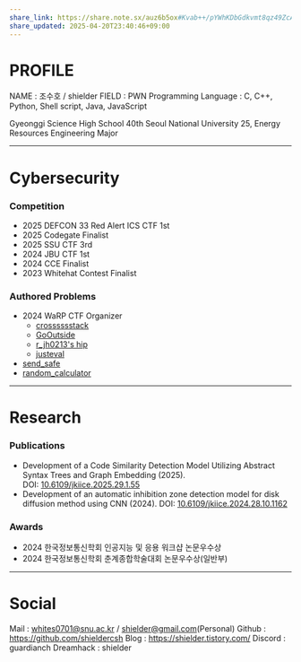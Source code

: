 ```yaml
---
share_link: https://share.note.sx/auz6b5ox#Kvab++/pYWhKDbGdkvmt8qz49ZcAkYvcP5W8JrnNULY
share_updated: 2025-04-20T23:40:46+09:00
---
```

# PROFILE

NAME : 조수호 / shielder
FIELD : PWN
Programming Language : C, C++, Python, Shell script, Java, JavaScript 

Gyeonggi Science High School 40th
Seoul National University 25, Energy Resources Engineering Major

---
# Cybersecurity

### Competition

- 2025 DEFCON 33 Red Alert ICS CTF 1st
- 2025 Codegate Finalist
- 2025 SSU CTF 3rd
- 2024 JBU CTF 1st
- 2024 CCE Finalist
- 2023 Whitehat Contest Finalist

### Authored Problems

- 2024 WaRP CTF Organizer
	- [crosssssstack](https://dreamhack.io/wargame/challenges/1727)
	- [GoOutside](https://dreamhack.io/wargame/challenges/1729)
	- [r_jh0213's hip](https://dreamhack.io/wargame/challenges/1730)
	- [justeval](https://dreamhack.io/wargame/challenges/1732)
- [send_safe](https://dreamhack.io/wargame/challenges/1174)
- [random_calculator](https://dreamhack.io/wargame/challenges/1408)

---
# Research

### Publications

- Development of a Code Similarity Detection Model Utilizing Abstract Syntax Trees and Graph Embedding (2025). DOI: [10.6109/jkiice.2025.29.1.55](https://doi.org/10.6109/jkiice.2025.29.1.55)
- Development of an automatic inhibition zone detection model for disk diffusion method using CNN (2024). DOI: [10.6109/jkiice.2024.28.10.1162](https://doi.org/10.6109/jkiice.2024.28.10.1162)
### Awards

- 2024 한국정보통신학회 인공지능 및 응용 워크샵 논문우수상
- 2024 한국정보통신학회 춘계종합학술대회 논문우수상(일반부)

---
# Social

Mail : whites0701@snu.ac.kr / shielder@gmail.com(Personal)
Github : https://github.com/shieldercsh
Blog : https://shielder.tistory.com/
Discord : guardianch
Dreamhack : shielder